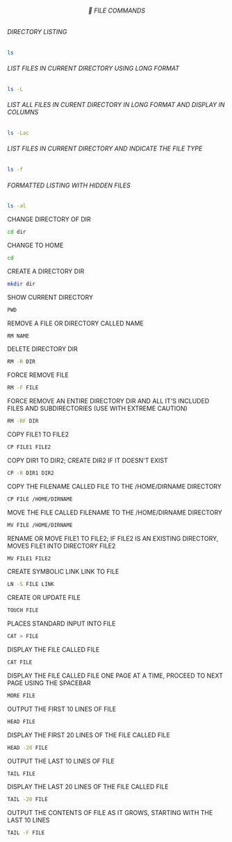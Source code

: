 <h6 align="center">🔏 FILE COMMANDS</h6>

<h6>DIRECTORY LISTING</h6>

```bash
ls
```

<h6>LIST FILES IN CURRENT DIRECTORY USING LONG FORMAT</h6>

```bash
ls -L
```

<h6>LIST ALL FILES IN CURENT DIRECTORY IN LONG FORMAT AND DISPLAY IN COLUMNS</h6>

```bash
ls -Lac
```

<h6>LIST FILES IN CURRENT DIRECTORY AND INDICATE THE FILE TYPE</h6>

```bash
ls -f
```

<h6>FORMATTED LISTING WITH HIDDEN FILES</h6>

```bash
ls -al
```

CHANGE DIRECTORY OF DIR

```bash
cd dir
```

CHANGE TO HOME   

```bash
cd
```

CREATE A DIRECTORY DIR 

```bash
mkdir dir
```

SHOW CURRENT DIRECTORY 

```bash
PWD
```

REMOVE A FILE OR DIRECTORY CALLED NAME   

```bash
RM NAME
```

DELETE DIRECTORY DIR 

```bash
RM -R DIR
```

FORCE REMOVE FILE

```bash
RM -F FILE
```

FORCE REMOVE AN ENTIRE DIRECTORY DIR AND ALL IT'S INCLUDED FILES AND SUBDIRECTORIES (USE WITH EXTREME CAUTION)   

```bash
RM -RF DIR
```

COPY FILE1 TO FILE2  

```bash
CP FILE1 FILE2
```

COPY DIR1 TO DIR2; CREATE DIR2 IF IT DOESN'T EXIST 

```bash
CP -R DIR1 DIR2
```

COPY THE FILENAME CALLED FILE TO THE /HOME/DIRNAME DIRECTORY 

```bash
CP FILE /HOME/DIRNAME
```

MOVE THE FILE CALLED FILENAME TO THE /HOME/DIRNAME DIRECTORY 

```bash
MV FILE /HOME/DIRNAME
```

RENAME OR MOVE FILE1 TO FILE2; IF FILE2 IS AN EXISTING DIRECTORY, MOVES FILE1 INTO DIRECTORY FILE2 

```bash
MV FILE1 FILE2
```

CREATE SYMBOLIC LINK LINK TO FILE

```bash
LN -S FILE LINK
```

CREATE OR UPDATE FILE

```bash
TOUCH FILE
```

PLACES STANDARD INPUT INTO FILE

```bash
CAT > FILE
```

DISPLAY THE FILE CALLED FILE

```bash
CAT FILE
```

DISPLAY THE FILE CALLED FILE ONE PAGE AT A TIME, PROCEED TO NEXT PAGE USING THE SPACEBAR 

```bash
MORE FILE
```

OUTPUT THE FIRST 10 LINES OF FILE

```bash
HEAD FILE
```

DISPLAY THE FIRST 20 LINES OF THE FILE CALLED FILE

```bash
HEAD -20 FILE
```

OUTPUT THE LAST 10 LINES OF FILE

```bash
TAIL FILE
```

DISPLAY THE LAST 20 LINES OF THE FILE CALLED FILE

```bash
TAIL -20 FILE
```

OUTPUT THE CONTENTS OF FILE AS IT GROWS, STARTING WITH THE LAST 10 LINES

```bash
TAIL -F FILE
```
